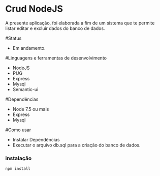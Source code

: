 # Crud NodeJS
A presente aplicação, foi elaborada a fim de um sistema que te permite listar editar e excluir dados do banco de dados.

#Status
- Em andamento.

#Linguagens e ferramentas de desenvolvimento
-  NodeJS
-  PUG
-  Express
-  Mysql
-  Semantic-ui

#Dependências 

- Node 7.5 ou mais
 - Express
 - Mysql

#Como usar

- Instalar Dependências
- Executar o arquivo db.sql para a criação do banco de dados.


### instalação
```sh
npm install
